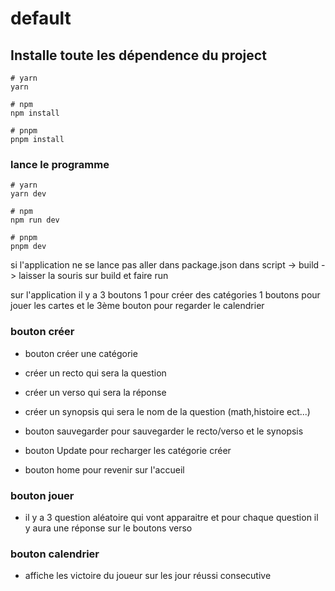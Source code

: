 # default

## Installe toute les dépendence du project

```
# yarn
yarn

# npm
npm install

# pnpm
pnpm install
```

### lance le programme

```
# yarn
yarn dev

# npm
npm run dev

# pnpm
pnpm dev
```

si l'application ne se lance pas aller dans package.json dans script -> build -> laisser la souris sur build et faire run

sur l'application il y a 3 boutons 1 pour créer des catégories 1 boutons pour jouer les cartes et le 3ème bouton pour regarder le calendrier

### bouton créer

- bouton créer une catégorie

- créer un recto qui sera la question
- créer un verso qui sera la réponse
- créer un synopsis qui sera le nom de la question (math,histoire ect...)
- bouton sauvegarder pour sauvegarder le recto/verso et le synopsis

- bouton Update pour recharger les catégorie créer
- bouton home pour revenir sur l'accueil

### bouton jouer

- il y a 3 question aléatoire qui vont apparaitre et pour chaque question il y aura une réponse sur le boutons verso

### bouton calendrier 

- affiche les victoire du joueur sur les jour réussi consecutive

